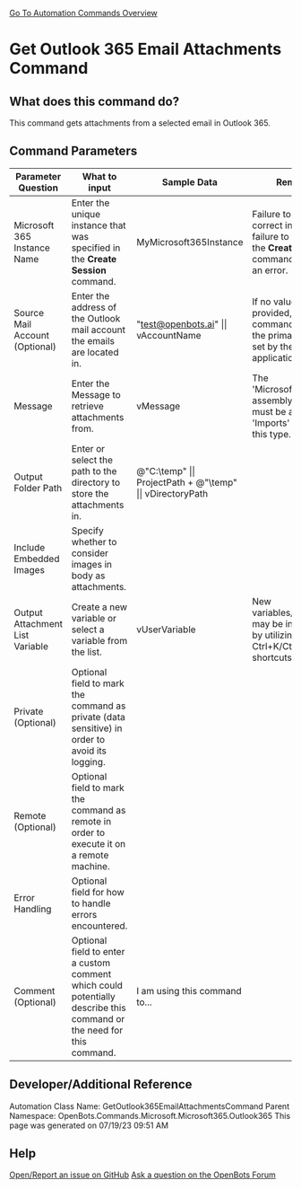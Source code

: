 <!--TITLE: Get Outlook 365 Email Attachments Command -->
<!-- SUBTITLE: a command in the Microsoft Commands\Microsoft 365\Outlook 365 group. -->
[Go To Automation Commands Overview](/automation-commands)


# Get Outlook 365 Email Attachments Command


## What does this command do?
This command gets attachments from a selected email in Outlook 365.


## Command Parameters
| Parameter Question   	| What to input  	|  Sample Data 	| Remarks  	|
| ---                    | ---               | ---           | ---       |
|Microsoft 365 Instance Name|Enter the unique instance that was specified in the **Create Session** command.|MyMicrosoft365Instance|Failure to enter the correct instance or failure to first call the **Create Session** command will cause an error.|
|Source Mail Account (Optional)|Enter the address of the Outlook mail account the emails are located in.|"test@openbots.ai" \|\| vAccountName|If no value is provided, the command will utilize the primary account set by the Outlook application.|
|Message|Enter the Message to retrieve attachments from.|vMessage|The 'Microsoft.Graph' assembly reference must be added to 'Imports' to access this type.|
|Output Folder Path|Enter or select the path to the directory to store the attachments in.|@"C:\temp" \|\| ProjectPath + @"\temp" \|\| vDirectoryPath||
|Include Embedded Images|Specify whether to consider images in body as attachments.|||
|Output Attachment List Variable|Create a new variable or select a variable from the list.|vUserVariable|New variables/arguments may be instantiated by utilizing the Ctrl+K/Ctrl+J shortcuts.|
|Private (Optional)|Optional field to mark the command as private (data sensitive) in order to avoid its logging.|||
|Remote (Optional)|Optional field to mark the command as remote in order to execute it on a remote machine.|||
|Error Handling|Optional field for how to handle errors encountered.|||
|Comment (Optional)|Optional field to enter a custom comment which could potentially describe this command or the need for this command.|I am using this command to...||


## Developer/Additional Reference
Automation Class Name: GetOutlook365EmailAttachmentsCommand
Parent Namespace: OpenBots.Commands.Microsoft.Microsoft365.Outlook365
This page was generated on 07/19/23 09:51 AM


## Help
[Open/Report an issue on GitHub](https://github.com/OpenBotsAI/OpenBots.Studio/issues/new)
[Ask a question on the OpenBots Forum](https://openbots.ai/forums/)
